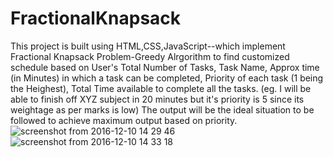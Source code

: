 # FractionalKnapsack
This project is built using HTML,CSS,JavaScript--which implement Fractional Knapsack Problem-Greedy Alrgorithm to find customized schedule based on User's Total Number of Tasks, Task Name, Approx time (in Minutes) in which a task can be completed, Priority of each task (1 being the Heighest), Total Time available to complete all the tasks.
(eg. I will be able to finish off XYZ subject in 20 minutes but it's priority is 5 since its weightage as per marks is low)
The output will be the ideal situation to be followed to achieve maximum output based on priority.
![screenshot from 2016-12-10 14 29 46](https://cloud.githubusercontent.com/assets/19545352/21072411/b9eb062a-bee7-11e6-8d9e-855ce9bd96b3.png)
![screenshot from 2016-12-10 14 33 18](https://cloud.githubusercontent.com/assets/19545352/21072412/ba1cbdfa-bee7-11e6-94b0-aa273d52c448.png)

